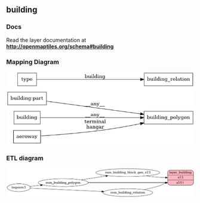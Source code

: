 ## building

### Docs
Read the layer documentation at **http://openmaptiles.org/schema#building**

### Mapping Diagram
![Mapping diagram for building](mapping_diagram.png?raw=true)

### ETL diagram
![ETL diagram for building](etl_diagram.png?raw=true)
